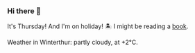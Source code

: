 ### Hi there :wave:

It's Thursday! And I'm on holiday! :desert_island: I might be reading a [book](https://www.goodreads.com/review/list/37130358-benjamin?ref=nav_mybooks&shelf=currently-reading).

Weather in Winterthur: partly cloudy, at +2°C.
